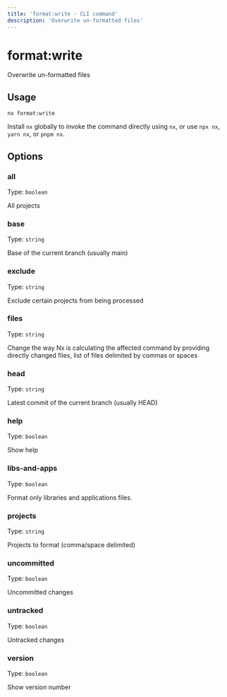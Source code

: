 ```yaml
---
title: 'format:write - CLI command'
description: 'Overwrite un-formatted files'
---
```


# format:write

Overwrite un-formatted files

## Usage

```shell
nx format:write
```

Install `nx` globally to invoke the command directly using `nx`, or use `npx nx`, `yarn nx`, or `pnpm nx`.

## Options

### all

Type: `boolean`

All projects

### base

Type: `string`

Base of the current branch (usually main)

### exclude

Type: `string`

Exclude certain projects from being processed

### files

Type: `string`

Change the way Nx is calculating the affected command by providing directly changed files, list of files delimited by commas or spaces

### head

Type: `string`

Latest commit of the current branch (usually HEAD)

### help

Type: `boolean`

Show help

### libs-and-apps

Type: `boolean`

Format only libraries and applications files.

### projects

Type: `string`

Projects to format (comma/space delimited)

### uncommitted

Type: `boolean`

Uncommitted changes

### untracked

Type: `boolean`

Untracked changes

### version

Type: `boolean`

Show version number
